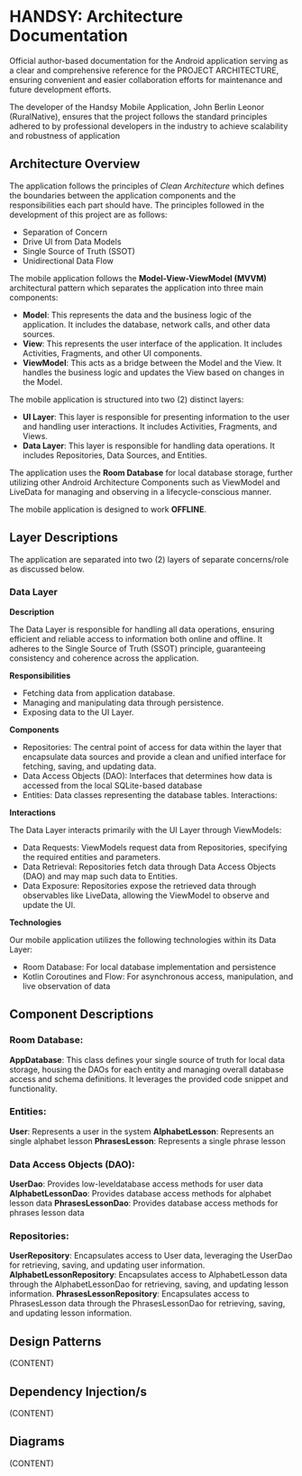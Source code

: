 # HANDSY: Architecture Documentation

Official author-based documentation for the Android application serving as a clear and comprehensive reference for the PROJECT ARCHITECTURE, ensuring convenient and easier collaboration efforts for maintenance and future development efforts.

The developer of the Handsy Mobile Application, John Berlin Leonor (RuralNative), ensures that the project follows the standard principles adhered to by professional developers in the industry to achieve scalability and robustness of application


## Architecture Overview

The application follows the principles of *Clean Architecture* which defines the boundaries between the application components and the responsibilities each part should have. The principles followed in the development of this project are as follows:
- Separation of Concern
- Drive UI from Data Models
- Single Source of Truth (SSOT)
- Unidirectional Data Flow

The mobile application follows the **Model-View-ViewModel (MVVM)** architectural pattern which separates the application into three main components:
- **Model**: This represents the data and the business logic of the application. It includes the database, network calls, and other data sources.
- **View**: This represents the user interface of the application. It includes Activities, Fragments, and other UI components.
- **ViewModel**: This acts as a bridge between the Model and the View. It handles the business logic and updates the View based on changes in the Model.

The mobile application is structured into two (2) distinct layers:
- **UI Layer**: This layer is responsible for presenting information to the user and handling user interactions. It includes Activities, Fragments, and Views.
- **Data Layer**: This layer is responsible for handling data operations. It includes Repositories, Data Sources, and Entities.

The application uses the **Room Database** for local database storage, further utilizing other Android Architecture Components such as ViewModel and LiveData for managing and observing in a lifecycle-conscious manner.

The mobile application is designed to work **OFFLINE**. 

## Layer Descriptions

The application are separated into two (2) layers of separate concerns/role as discussed below.

### Data Layer

**Description**

The Data Layer is responsible for handling all data operations, ensuring efficient and reliable access to information both online and offline. It adheres to the Single Source of Truth (SSOT) principle, guaranteeing consistency and coherence across the application.

**Responsibilities**

* Fetching data from application database.
* Managing and manipulating data through persistence.
* Exposing data to the UI Layer.

**Components**

* Repositories: The central point of access for data within the layer that encapsulate data sources and provide a clean and unified interface for fetching, saving, and updating data.
* Data Access Objects (DAO): Interfaces that determines how data is accessed from the local SQLite-based database
* Entities: Data classes representing the database tables.
  Interactions:

**Interactions**

The Data Layer interacts primarily with the UI Layer through ViewModels:

* Data Requests: ViewModels request data from Repositories, specifying the required entities and parameters.
* Data Retrieval: Repositories fetch data through Data Access Objects (DAO) and may map such data to Entities.
* Data Exposure: Repositories expose the retrieved data through observables like LiveData, allowing the ViewModel to observe and update the UI.

**Technologies**

Our mobile application utilizes the following technologies within its Data Layer:

* Room Database: For local database implementation and persistence
* Kotlin Coroutines and Flow: For asynchronous access, manipulation, and live observation of data

## Component Descriptions

### Room Database:

**AppDatabase**: This class defines your single source of truth for local data storage, housing the DAOs for each entity and managing overall database access and schema definitions. It leverages the provided code snippet and functionality.

### Entities:

**User**: Represents a user in the system
**AlphabetLesson**: Represents an single alphabet lesson
**PhrasesLesson**: Represents a single phrase lesson

### Data Access Objects (DAO):

**UserDao**: Provides low-leveldatabase access methods for user data
**AlphabetLessonDao**: Provides database access methods for alphabet lesson data
**PhrasesLessonDao**: Provides database access methods for phrases lesson data

### Repositories:

**UserRepository**: Encapsulates access to User data, leveraging the UserDao for retrieving, saving, and updating user information.
**AlphabetLessonRepository**: Encapsulates access to AlphabetLesson data through the AlphabetLessonDao for retrieving, saving, and updating lesson information.
**PhrasesLessonRepository**: Encapsulates access to PhrasesLesson data through the PhrasesLessonDao for retrieving, saving, and updating lesson information.

## Design Patterns

(CONTENT)

## Dependency Injection/s

(CONTENT)

## Diagrams

(CONTENT)